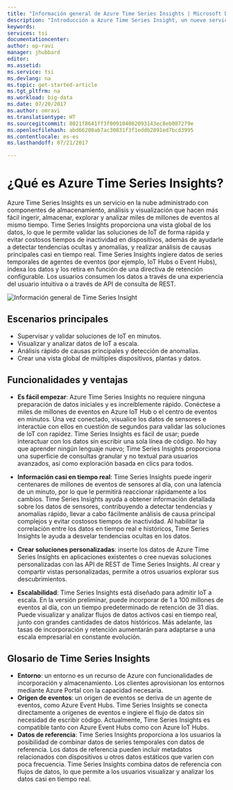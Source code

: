 ```yaml
---
title: "Información general de Azure Time Series Insights | Microsoft Docs"
description: "Introducción a Azure Time Series Insight, un nuevo servicio de análisis de datos de series de tiempo y soluciones de IoT"
keywords: 
services: tsi
documentationcenter: 
author: op-ravi
manager: jhubbard
editor: 
ms.assetid: 
ms.service: tsi
ms.devlang: na
ms.topic: get-started-article
ms.tgt_pltfrm: na
ms.workload: big-data
ms.date: 07/20/2017
ms.author: omravi
ms.translationtype: HT
ms.sourcegitcommit: 8021f8641ff3f009104082093143ec8eb087279e
ms.openlocfilehash: abd66208ab7ac30831f3f1eddb2891ed7bcd3995
ms.contentlocale: es-es
ms.lasthandoff: 07/21/2017

---
```


# <a name="what-is-azure-time-series-insights"></a>¿Qué es Azure Time Series Insights?

Azure Time Series Insights es un servicio en la nube administrado con componentes de almacenamiento, análisis y visualización que hacen más fácil ingerir, almacenar, explorar y analizar miles de millones de eventos al mismo tiempo. Time Series Insights proporciona una vista global de los datos, lo que le permite validar las soluciones de IoT de forma rápida y evitar costosos tiempos de inactividad en dispositivos, además de ayudarle a detectar tendencias ocultas y anomalías, y realizar análisis de causas principales casi en tiempo real. Time Series Insights ingiere datos de series temporales de agentes de eventos (por ejemplo, IoT Hubs o Event Hubs), indexa los datos y los retira en función de una directiva de retención configurable. Los usuarios consumen los datos a través de una experiencia del usuario intuitiva o a través de API de consulta de REST.

![Información general de Time Series Insight](media/overview/time-series-insights-overview-flow.png)

## <a name="primary-scenarios"></a>Escenarios principales

* Supervisar y validar soluciones de IoT en minutos.
* Visualizar y analizar datos de IoT a escala.
* Análisis rápido de causas principales y detección de anomalías.
* Crear una vista global de múltiples dispositivos, plantas y datos.

## <a name="capabilities-and-benefits"></a>Funcionalidades y ventajas

* **Es fácil empezar**: Azure Time Series Insights no requiere ninguna preparación de datos iniciales y es increíblemente rápido. Conéctese a miles de millones de eventos en Azure IoT Hub o el centro de eventos en minutos. Una vez conectado, visualice los datos de sensores e interactúe con ellos en cuestión de segundos para validar las soluciones de IoT con rapidez. Time Series Insights es fácil de usar; puede interactuar con los datos sin escribir una sola línea de código.  No hay que aprender ningún lenguaje nuevo; Time Series Insights proporciona una superficie de consultas granular y no textual para usuarios avanzados, así como exploración basada en clics para todos.

* **Información casi en tiempo real**: Time Series Insights puede ingerir centenares de millones de eventos de sensores al día, con una latencia de un minuto, por lo que le permitirá reaccionar rápidamente a los cambios. Time Series Insights ayuda a obtener información detallada sobre los datos de sensores, contribuyendo a detectar tendencias y anomalías rápido, llevar a cabo fácilmente análisis de causa principal complejos y evitar costosos tiempos de inactividad. Al habilitar la correlación entre los datos en tiempo real e históricos, Time Series Insights le ayuda a desvelar tendencias ocultas en los datos.

* **Crear soluciones personalizadas**: inserte los datos de Azure Time Series Insights en aplicaciones existentes o cree nuevas soluciones personalizadas con las API de REST de Time Series Insights. Al crear y compartir vistas personalizadas, permite a otros usuarios explorar sus descubrimientos.

* **Escalabilidad**: Time Series Insights está diseñado para admitir IoT a escala. En la versión preliminar, puede incorporar de 1 a 100 millones de eventos al día, con un tiempo predeterminado de retención de 31 días. Puede visualizar y analizar flujos de datos activos casi en tiempo real, junto con grandes cantidades de datos históricos. Más adelante, las tasas de incorporación y retención aumentarán para adaptarse a una escala empresarial en constante evolución.

## <a name="time-series-insights-glossary"></a>Glosario de Time Series Insights

* **Entorno**: un entorno es un recurso de Azure con funcionalidades de incorporación y almacenamiento.  Los clientes aprovisionan los entornos mediante Azure Portal con la capacidad necesaria.
* **Origen de eventos**: un origen de eventos se deriva de un agente de eventos, como Azure Event Hubs.  Time Series Insights se conecta directamente a orígenes de eventos e ingiere el flujo de datos sin necesidad de escribir código. Actualmente, Time Series Insights es compatible tanto con Azure Event Hubs como con Azure IoT Hubs.
* **Datos de referencia**: Time Series Insights proporciona a los usuarios la posibilidad de combinar datos de series temporales con datos de referencia.  Los datos de referencia pueden incluir metadatos relacionados con dispositivos u otros datos estáticos que varíen con poca frecuencia. Time Series Insights combina datos de referencia con flujos de datos, lo que permite a los usuarios visualizar y analizar los datos casi en tiempo real.

